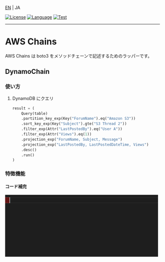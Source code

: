 [EN](./README.md) | JA

[![License](https://img.shields.io/badge/Apache-2.0-D22128?logo=apache)](LICENSE)
[![Language](https://img.shields.io/badge/Python-3.9-3776AB?logo=python)](https://hub.docker.com/layers/library/python/3.9/images/sha256-c65dadac8789fed40962578392e99a0528dcb868442c75d144e68ba858984837?context=explore)
[![Test](https://github.com/44103/awschains/actions/workflows/test.yml/badge.svg)](https://github.com/44103/awschains/actions/workflows/test.yml)

---

# AWS Chains

AWS Chains は boto3 をメソッドチェーンで記述するためのラッパーです。

## DynamoChain

### 使い方

1. DynamoDB にクエリ
   ```python
   result = (
       Query(table)
       .partition_key_exp(Key("ForumName").eq("Amazon S3"))
       .sort_key_exp(Key("Subject").gte("S3 Thread 2"))
       .filter_exp(Attr("LastPostedBy").eq("User A"))
       .filter_exp(Attr("Views").eq(1))
       .projection_exp("ForumName, Subject, Message")
       .projection_exp("LastPostedBy, LastPostedDateTime, Views")
       .desc()
       .run()
   )
   ```

### 特徴機能

#### コード補完

![img](./img/code-completion.gif)
